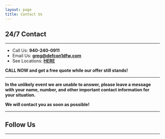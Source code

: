```yaml
---
layout: page
title: Contact Us
---
```


## 24/7 Contact

---
- Call Us: <strong>940-240-0911</strong>
- Email Us: <strong><a href="mailto:greg@defcon1dfw.com">greg@defcon1dfw.com</a></strong>
- See Locations: <strong><a href="{{ site.urlPrefix }}validation/locations">HERE</a><strong>

<strong>CALL NOW and get a free quote while our offer still stands!</strong>

---

In the unlikely event we are unable to answer, please leave a message with your name, number, and other important contact information for your situation.

We will contact you as soon as possible!

---

## Follow Us

<a href="https://facebook.com/{{ site.facebookUser }}"><span class="bi-facebook m-2" style="font-size: 4rem;"></span></a>
<a href="https://twitter.com/{{ site.xUser }}"><span class="bi-twitter-x m-2" style="font-size: 4rem;"></span></a>
<!-- <a href="https://instagram.com/{{ site.instagramUser }}"><span class="bi-instagram m-2" style="font-size: 4rem;"></span></a>
<a href="https://www.linkedin.com/company/{{ site.linkedinUser }}"><span class="bi-linkedin m-2" style="font-size: 4rem;"></span></a> -->

---
